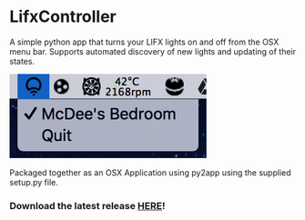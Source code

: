 # LifxController

A simple python app that turns your LIFX lights on and off from the OSX menu bar. Supports automated discovery of new lights and updating of their states.

![menuDemo](menuDemo.png)

Packaged together as an OSX Application using py2app using the supplied setup.py file.

### Download the latest release [HERE](https://github.com/mitchmcdee/LifxController/releases/download/v0.2-alpha/LifxController.app.zip)!
